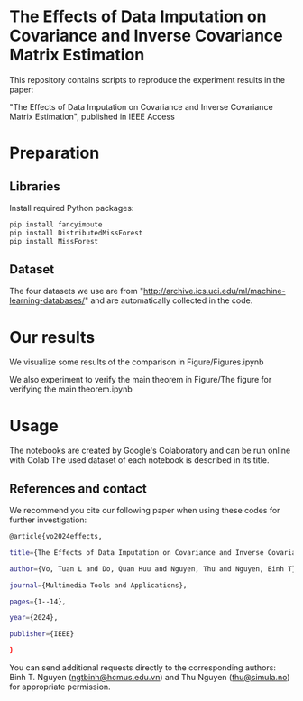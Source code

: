 # The Effects of Data Imputation on Covariance and Inverse Covariance Matrix Estimation

This repository contains scripts to reproduce the experiment results in the paper:

"The Effects of Data Imputation on Covariance and Inverse Covariance Matrix Estimation",
published in IEEE Access
# Preparation
## Libraries
Install required Python packages:
```bash
pip install fancyimpute
pip install DistributedMissForest
pip install MissForest
```
## Dataset
The four datasets we use are from "http://archive.ics.uci.edu/ml/machine-learning-databases/" and are automatically collected in the code.

# Our results
We visualize some results of the comparison in Figure/Figures.ipynb

We also experiment to verify the main theorem in Figure/The figure for verifying the main theorem.ipynb

# Usage
The notebooks are created by Google's Colaboratory and can be run online with Colab
The used dataset of each notebook is described in its title.  

## References and contact
We recommend you cite our following paper when using these codes for further investigation:
```bash
@article{vo2024effects,

title={The Effects of Data Imputation on Covariance and Inverse Covariance Matrix Estimation},

author={Vo, Tuan L and Do, Quan Huu and Nguyen, Thu and Nguyen, Binh T},

journal={Multimedia Tools and Applications},

pages={1--14},

year={2024},

publisher={IEEE}

}
```
You can send additional requests directly to the corresponding authors: Binh T. Nguyen (ngtbinh@hcmus.edu.vn) and Thu Nguyen (thu@simula.no) for appropriate permission.
